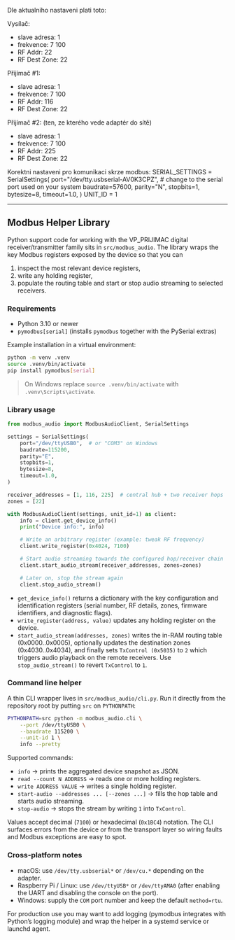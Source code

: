 Dle aktualniho nastaveni plati toto:


Vysílač:
- slave adresa: 1
- frekvence: 7 100
- RF Addr: 22
- RF Dest Zone: 22

Přijímač #1:
- slave adresa: 1
- frekvence: 7 100
- RF Addr: 116
- RF Dest Zone: 22

Přijímač #2: (ten, ze kterého vede adaptér do sítě)
- slave adresa: 1
- frekvence: 7 100
- RF Addr: 225
- RF Dest Zone: 22


Korektni nastaveni pro komunikaci skrze modbus:
SERIAL_SETTINGS = SerialSettings(
    port="/dev/tty.usbserial-AV0K3CPZ",  # change to the serial port used on your system
    baudrate=57600,
    parity="N",
    stopbits=1,
    bytesize=8,
    timeout=1.0,
)
UNIT_ID = 1



---

## Modbus Helper Library

Python support code for working with the VP_PRIJIMAC digital receiver/transmitter family sits in `src/modbus_audio`. The library wraps the key Modbus registers exposed by the device so that you can

1. inspect the most relevant device registers,
2. write any holding register,
3. populate the routing table and start or stop audio streaming to selected receivers.

### Requirements

- Python 3.10 or newer
- `pymodbus[serial]` (installs `pymodbus` together with the PySerial extras)

Example installation in a virtual environment:

```bash
python -m venv .venv
source .venv/bin/activate
pip install pymodbus[serial]
```

> On Windows replace `source .venv/bin/activate` with `.venv\Scripts\activate`.

### Library usage

```python
from modbus_audio import ModbusAudioClient, SerialSettings

settings = SerialSettings(
    port="/dev/ttyUSB0",  # or "COM3" on Windows
    baudrate=115200,
    parity="E",
    stopbits=1,
    bytesize=8,
    timeout=1.0,
)

receiver_addresses = [1, 116, 225]  # central hub + two receiver hops
zones = [22]

with ModbusAudioClient(settings, unit_id=1) as client:
    info = client.get_device_info()
    print("Device info:", info)

    # Write an arbitrary register (example: tweak RF frequency)
    client.write_register(0x4024, 7100)

    # Start audio streaming towards the configured hop/receiver chain
    client.start_audio_stream(receiver_addresses, zones=zones)

    # Later on, stop the stream again
    client.stop_audio_stream()
```

- `get_device_info()` returns a dictionary with the key configuration and identification registers (serial number, RF details, zones, firmware identifiers, and diagnostic flags).
- `write_register(address, value)` updates any holding register on the device.
- `start_audio_stream(addresses, zones)` writes the in-RAM routing table (0x0000..0x0005), optionally updates the destination zones (0x4030..0x4034), and finally sets `TxControl (0x5035)` to `2` which triggers audio playback on the remote receivers. Use `stop_audio_stream()` to revert `TxControl` to `1`.

### Command line helper

A thin CLI wrapper lives in `src/modbus_audio/cli.py`. Run it directly from the repository root by putting `src` on `PYTHONPATH`:

```bash
PYTHONPATH=src python -m modbus_audio.cli \
    --port /dev/ttyUSB0 \
    --baudrate 115200 \
    --unit-id 1 \
    info --pretty
```

Supported commands:

- `info` → prints the aggregated device snapshot as JSON.
- `read --count N ADDRESS` → reads one or more holding registers.
- `write ADDRESS VALUE` → writes a single holding register.
- `start-audio --addresses ... [--zones ...]` → fills the hop table and starts audio streaming.
- `stop-audio` → stops the stream by writing `1` into `TxControl`.

Values accept decimal (`7100`) or hexadecimal (`0x1BC4`) notation. The CLI surfaces errors from the device or from the transport layer so wiring faults and Modbus exceptions are easy to spot.

### Cross-platform notes

- macOS: use `/dev/tty.usbserial*` or `/dev/cu.*` depending on the adapter.
- Raspberry Pi / Linux: use `/dev/ttyUSB*` or `/dev/ttyAMA0` (after enabling the UART and disabling the console on the port).
- Windows: supply the `COM` port number and keep the default `method=rtu`.

For production use you may want to add logging (pymodbus integrates with Python’s logging module) and wrap the helper in a systemd service or launchd agent.
